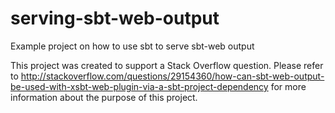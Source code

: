 # serving-sbt-web-output
Example project on how to use sbt to serve sbt-web output

This project was created to support a Stack Overflow question.  Please refer to http://stackoverflow.com/questions/29154360/how-can-sbt-web-output-be-used-with-xsbt-web-plugin-via-a-sbt-project-dependency for more information about the purpose of this project.
